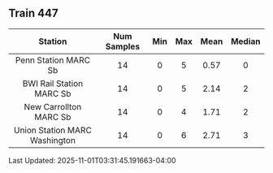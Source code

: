 ## Train 447

| Station | Num Samples | Min | Max | Mean | Median |
| :-----: | :---------: | :-: | :-: | :--: | :----: |
| Penn Station MARC Sb | 14 | 0 | 5 | 0.57 | 0 |
| BWI Rail Station MARC Sb | 14 | 0 | 5 | 2.14 | 2 |
| New Carrollton MARC Sb | 14 | 0 | 4 | 1.71 | 2 |
| Union Station MARC Washington | 14 | 0 | 6 | 2.71 | 3 |


Last Updated: 2025-11-01T03:31:45.191663-04:00